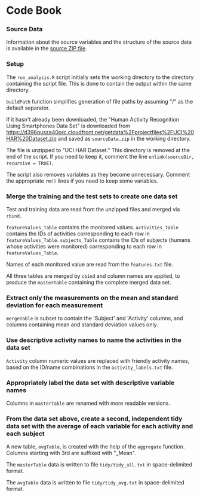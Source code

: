 # Code Book

### Source Data

Information about the source variables and the structure of the source data is available in the [source ZIP file](https://d396qusza40orc.cloudfront.net/getdata%2Fprojectfiles%2FUCI%20HAR%20Dataset.zip).

### Setup

The `run_analysis.R` script initially sets the working directory to the directory containing the script file. This is done to contain the output within the same directory.

`buildPath` function simplifies generation of file paths by assuming "/" as the default separator.

If it hasn't already been downloaded, the "Human Activity Recognition Using Smartphones Data Set" is downloaded from https://d396qusza40orc.cloudfront.net/getdata%2Fprojectfiles%2FUCI%20HAR%20Dataset.zip and saved as `sourceData.zip` in the working directory.

The file is unzipped to "UCI HAR Dataset." This directory is removed at the end of the script. If you need to keep it, comment the line `unlink(sourceDir, recursive = TRUE)`.

The script also removes variables as they become unnecessary. Comment the appropriate `rm()` lines if you need to keep some variables.




### Merge the training and the test sets to create one data set

Test and training data are read from the unzipped files and merged via `rbind`.

`featureValues_Table` contains the monitored values.
`activities_Table` contains the IDs of activities corresponding to each row in `featureValues_Table`.
`subjects_Table` contains the IDs of subjects (humans whose activities were monitored) corresponding to each row in `featureValues_Table`.

Names of each monitored value are read from the `features.txt` file.

All three tables are merged by `cbind` and column names are applied, to produce the `masterTable` containing the complete merged data set.


### Extract only the measurements on the mean and standard deviation for each measurement

`mergeTable` is subset to contain the 'Subject' and 'Activity' columns, and columns containing mean and standard deviation values only.


### Use descriptive activity names to name the activities in the data set

`Activity` column numeric values are replaced with friendly activity names, based on the ID/name combinations in the `activity_labels.txt` file.


### Appropriately label the data set with descriptive variable names

Columns in `masterTable` are renamed with more readable versions.


### From the data set above, create a second, independent tidy data set with the average of each variable for each activity and each subject

A new table, `avgTable`, is created with the help of the `aggregate` function. Columns starting with 3rd are suffixed with "_Mean".

The `masterTable` data is written to file `tidy/tidy_all.txt` in space-delimited format.

The `avgTable` data is written to file `tidy/tidy_avg.txt` in space-delimited format.




